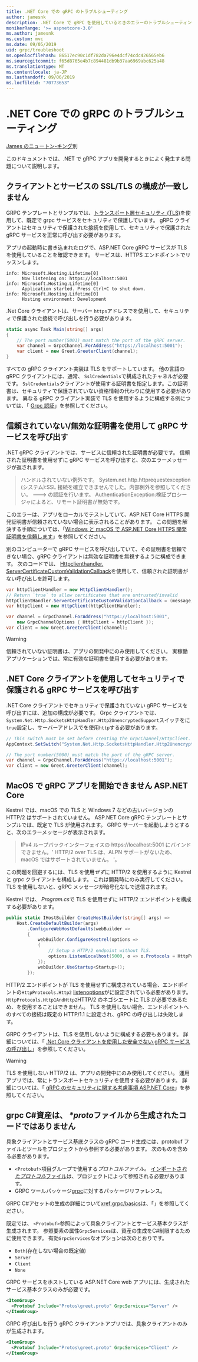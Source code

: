 ```yaml
---
title: .NET Core での gRPC のトラブルシューティング
author: jamesnk
description: .NET Core で gRPC を使用しているときのエラーのトラブルシューティングを行います。
monikerRange: '>= aspnetcore-3.0'
ms.author: jamesnk
ms.custom: mvc
ms.date: 09/05/2019
uid: grpc/troubleshoot
ms.openlocfilehash: 86517ec90c1df782da796e4dcf74cdc426565eb6
ms.sourcegitcommit: f65d8765e4b7c894481db9b37aa6969abc625a48
ms.translationtype: MT
ms.contentlocale: ja-JP
ms.lasthandoff: 09/06/2019
ms.locfileid: "70773653"
---
```

# <a name="troubleshoot-grpc-on-net-core"></a>.NET Core での gRPC のトラブルシューティング

[James のニュートン-キング](https://twitter.com/jamesnk)別

このドキュメントでは、.NET で gRPC アプリを開発するときによく発生する問題について説明します。

## <a name="mismatch-between-client-and-service-ssltls-configuration"></a>クライアントとサービスの SSL/TLS の構成が一致しません

GRPC テンプレートとサンプルでは、[トランスポート層セキュリティ (TLS)](https://tools.ietf.org/html/rfc5246)を使用して、既定で grpc サービスをセキュリティで保護しています。 gRPC クライアントはセキュリティで保護された接続を使用して、セキュリティで保護された gRPC サービスを正常に呼び出す必要があります。

アプリの起動時に書き込まれたログで、ASP.NET Core gRPC サービスが TLS を使用していることを確認できます。 サービスは、HTTPS エンドポイントでリッスンします。

```
info: Microsoft.Hosting.Lifetime[0]
      Now listening on: https://localhost:5001
info: Microsoft.Hosting.Lifetime[0]
      Application started. Press Ctrl+C to shut down.
info: Microsoft.Hosting.Lifetime[0]
      Hosting environment: Development
```

.Net Core クライアントは、サーバー `https`アドレスでを使用して、セキュリティで保護された接続で呼び出しを行う必要があります。

```csharp
static async Task Main(string[] args)
{
    // The port number(5001) must match the port of the gRPC server.
    var channel = GrpcChannel.ForAddress("https://localhost:5001");
    var client = new Greet.GreeterClient(channel);
}
```

すべての gRPC クライアント実装は TLS をサポートしています。 他の言語の gRPC クライアントには、通常、 `SslCredentials`で構成されたチャネルが必要です。 `SslCredentials`クライアントが使用する証明書を指定します。この証明書は、セキュリティで保護されていない資格情報の代わりに使用する必要があります。 異なる gRPC クライアント実装で TLS を使用するように構成する例については、「 [Grpc 認証](https://www.grpc.io/docs/guides/auth/)」を参照してください。

## <a name="call-a-grpc-service-with-an-untrustedinvalid-certificate"></a>信頼されていない/無効な証明書を使用して gRPC サービスを呼び出す

.NET gRPC クライアントでは、サービスに信頼された証明書が必要です。 信頼された証明書を使用せずに gRPC サービスを呼び出すと、次のエラーメッセージが返されます。

> ハンドルされていない例外です。 System.net.http.httprequestexception (システム):SSL 接続を確立できませんでした。内部例外を参照してください。
> ---> の認証を行います。 AuthenticationException:検証プロシージャによると、リモート証明書が無効です。

このエラーは、アプリをローカルでテストしていて、ASP.NET Core HTTPS 開発証明書が信頼されていない場合に表示されることがあります。 この問題を解決する手順については、「[Windows と macOS で ASP.NET Core HTTPS 開発証明書を信頼します](xref:security/enforcing-ssl#trust-the-aspnet-core-https-development-certificate-on-windows-and-macos)」を参照してください。

別のコンピューターで gRPC サービスを呼び出していて、その証明書を信頼できない場合、gRPC クライアントは無効な証明書を無視するように構成できます。 次のコードでは、 [Httpclienthandler. ServerCertificateCustomValidationCallback](/dotnet/api/system.net.http.httpclienthandler.servercertificatecustomvalidationcallback)を使用して、信頼された証明書がない呼び出しを許可します。

```csharp
var httpClientHandler = new HttpClientHandler();
// Return `true` to allow certificates that are untrusted/invalid
httpClientHandler.ServerCertificateCustomValidationCallback = (message, cert, chain, errors) => true;
var httpClient = new HttpClient(httpClientHandler);

var channel = GrpcChannel.ForAddress("https://localhost:5001",
    new GrpcChannelOptions { HttpClient = httpClient });
var client = new Greet.GreeterClient(channel);
```

> [!WARNING]
> 信頼されていない証明書は、アプリの開発中にのみ使用してください。 実稼働アプリケーションでは、常に有効な証明書を使用する必要があります。

## <a name="call-insecure-grpc-services-with-net-core-client"></a>.NET Core クライアントを使用してセキュリティで保護される gRPC サービスを呼び出す

.NET Core クライアントでセキュリティで保護されていない gRPC サービスを呼び出すには、追加の構成が必要です。 Grpc クライアントでは、 `System.Net.Http.SocketsHttpHandler.Http2UnencryptedSupport`スイッチをに`true`設定し、サーバーアドレスでを使用`http`する必要があります。

```csharp
// This switch must be set before creating the GrpcChannel/HttpClient.
AppContext.SetSwitch("System.Net.Http.SocketsHttpHandler.Http2UnencryptedSupport", true);

// The port number(5000) must match the port of the gRPC server.
var channel = GrpcChannel.ForAddress("https://localhost:5001");
var client = new Greet.GreeterClient(channel);
```

## <a name="unable-to-start-aspnet-core-grpc-app-on-macos"></a>MacOS で gRPC アプリを開始できません ASP.NET Core

Kestrel では、macOS での TLS と Windows 7 などの古いバージョンの HTTP/2 はサポートされていません。 ASP.NET Core gRPC テンプレートとサンプルでは、既定で TLS が使用されます。 GRPC サーバーを起動しようとすると、次のエラーメッセージが表示されます。

> IPv4 ループバックインターフェイスの https://localhost:5001 にバインドできません。' HTTP/2 over TLS は、ALPN サポートがないため、macOS ではサポートされていません。 '。

この問題を回避するには、TLS を使用*せず*に HTTP/2 を使用するように Kestrel と grpc クライアントを構成します。 これは開発時にのみ実行してください。 TLS を使用しないと、gRPC メッセージが暗号化なしで送信されます。

Kestrel では、 *Program.cs*で TLS を使用せずに HTTP/2 エンドポイントを構成する必要があります。

```csharp
public static IHostBuilder CreateHostBuilder(string[] args) =>
    Host.CreateDefaultBuilder(args)
        .ConfigureWebHostDefaults(webBuilder =>
        {
            webBuilder.ConfigureKestrel(options =>
            {
                // Setup a HTTP/2 endpoint without TLS.
                options.ListenLocalhost(5000, o => o.Protocols = HttpProtocols.Http2);
            });
            webBuilder.UseStartup<Startup>();
        });
```

HTTP/2 エンドポイントが TLS を使用せずに構成されている場合、エンドポイントの`HttpProtocols.Http2` [listenoptions](xref:fundamentals/servers/kestrel#listenoptionsprotocols)がに設定されている必要があります。 `HttpProtocols.Http1AndHttp2`HTTP/2 のネゴシエートに TLS が必要であるため、を使用することはできません。 TLS を使用しない場合、エンドポイントへのすべての接続は既定の HTTP/1.1 に設定され、gRPC の呼び出しは失敗します。

GRPC クライアントは、TLS を使用しないように構成する必要もあります。 詳細については、「 [.Net Core クライアントを使用した安全でない gRPC サービスの呼び出し](#call-insecure-grpc-services-with-net-core-client)」を参照してください。

> [!WARNING]
> TLS を使用しない HTTP/2 は、アプリの開発中にのみ使用してください。 運用アプリでは、常にトランスポートセキュリティを使用する必要があります。 詳細については、「 [gRPC のセキュリティに関する考慮事項 ASP.NET Core](xref:grpc/security#transport-security)」を参照してください。

## <a name="grpc-c-assets-are-not-code-generated-from-proto-files"></a>grpc C#資産は、  *\*proto*ファイルから生成されたコードではありません

具象クライアントとサービス基底クラスの gRPC コード生成には、protobuf ファイルとツールをプロジェクトから参照する必要があります。 次のものを含める必要があります。

* `<Protobuf>`項目グループで使用する*プロトコルファイル。* [インポートさ*れたプロトコル*ファイル](https://developers.google.com/protocol-buffers/docs/proto3#importing-definitions)は、プロジェクトによって参照される必要があります。
* GRPC ツールパッケージ[grpc](https://www.nuget.org/packages/Grpc.Tools/)に対するパッケージリファレンス。

GRPC C#アセットの生成の詳細について<xref:grpc/basics>は、「」を参照してください。

既定では、 `<Protobuf>`参照によって具象クライアントとサービス基本クラスが生成されます。 参照要素の属性`GrpcServices`は、資産の生成をC#制限するために使用できます。 有効`GrpcServices`なオプションは次のとおりです。

* `Both`(存在しない場合の既定値)
* `Server`
* `Client`
* `None`

GRPC サービスをホストしている ASP.NET Core web アプリには、生成されたサービス基本クラスのみが必要です。

```xml
<ItemGroup>
  <Protobuf Include="Protos\greet.proto" GrpcServices="Server" />
</ItemGroup>
```

GRPC 呼び出しを行う gRPC クライアントアプリでは、具象クライアントのみが生成されます。

```xml
<ItemGroup>
  <Protobuf Include="Protos\greet.proto" GrpcServices="Client" />
</ItemGroup>
```
